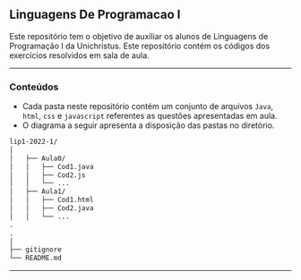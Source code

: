 <h2>  
  <b>Linguagens De Programacao I</b>
</h2>

Este repositório tem o objetivo de auxiliar os alunos de Linguagens de Programação I da Unichristus. 
Este repositório contém os códigos dos exercícios resolvidos em sala de aula.

---

<h3>
  <b>Conteúdos</b>
</h3>

<ul>
  <li>Cada pasta neste repositório contém um conjunto de arquivos <code>Java</code>, <code>html</code>, <code>css</code> e <code>javascript</code> referentes as questões apresentadas em aula.</li>
  <li>O diagrama a seguir apresenta a disposição das pastas no diretório.</li>
</ul>


```markdown
lip1-2022-1/
│
│   ├── Aula0/
│   │   ├── Cod1.java
│   │   ├── Cod2.js
│   │   └── ...
│   ├── Aula1/
│   │   ├── Cod1.html
│   │   ├── Cod2.java
│   │   └── ...
.
.
│
├── gitignore
└── README.md
```
---
